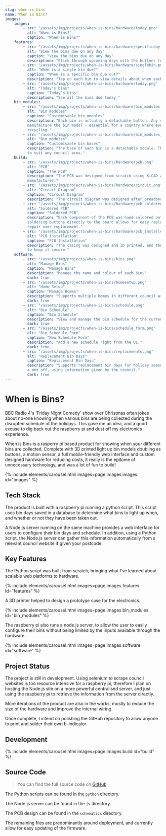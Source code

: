 ```yaml
---
slug: when-is-bins
name: When is Bins?
images:
    images:
        - src: "/assets/img/projects/when-is-bins/hardware/today.png"
          alt: "When is Bins?"
          caption: "When is Bins?"
    features:
        - src: "/assets/img/projects/when-is-bins/hardware/specificday.png"
          alt: "View the bins due on any day"
          caption: "View the bins due on any day"
          description: "Flick through upcoming days with the buttons to see which bins are due."
        - src: "/assets/img/projects/when-is-bins/hardware/singlebin.png"
          alt: "When is a single bin due?"
          caption: "When is a specific bin due out?"
          description: "Tap on each bin to view details about when each bin is due."
        - src: "/assets/img/projects/when-is-bins/hardware/today.png"
          alt: "Today's bins"
          caption: "Today's bins"
          description: "See all the bins due today."
    bin_modules:
        - src: "/assets/img/projects/when-is-bins/hardware/bin_modules.png"
          alt: "Bin modules"
          caption: "Customisable bin modules"
          description: "Each bin is actually a detachable button. Any size, colour or shape can be used to 
          manufacture the bin model - essential for a country where every council has different rules for waste and 
          recycling."
        - src: "/assets/img/projects/when-is-bins/hardware/bin_modules_base.png"
          alt: "Bin modules"
          caption: "Customisable bin bases"
          description: "The base of each bin is a detachable module. This project can therefore support up to 7 bins 
          to suit any council area."
    build:
        - src: "/assets/img/projects/when-is-bins/hardware/pcb.png"
          alt: "PCB"
          caption: "The PCB"
          description: "The PCB was designed from scratch using KiCAD and manufactured using a third party 
          manufacturer."
        - src: "/assets/img/projects/when-is-bins/hardware/circuit.png"
          alt: "Circuit Diagram"
          caption: "Circuit Diagram"
          description: "The circuit diagram was designed after breadboarding using KiCAD."
        - src: "/assets/img/projects/when-is-bins/hardware/pcb_soldered.png"
          alt: "Soldered PCB"
          caption: "Soldered PCB"
          description: "Each component of the PCB was hand soldered onto the board. Using pin headers rather than 
          soldering buttons directly to the board allows for easy replacement of modules and therefore prioritises 
          repair over replacement."
        - src: "/assets/img/projects/when-is-bins/hardware/pcb_installed.png"
          alt: "PCB Installation"
          caption: "PCB Installation"
          description: "The casing was designed and 3D printed, and the PCB installed using custom designed mounts 
          to keep it secure."
    software:
        - src: "/assets/img/projects/when-is-bins/bins.png"
          alt: "Manage Bins"
          caption: "Manage Bins"
          description: "Manage the name and colour of each bin."
          dark: true
        - src: "/assets/img/projects/when-is-bins/homesetup.png"
          alt: "Home Setup"
          caption: "Manage Homes"
          description: "Supports multiple homes in different council areas."
          dark: true
        - src: "/assets/img/projects/when-is-bins/schedule.png"
          alt: "Bin Schedule"
          caption: "Bin Schedule"
          description: "View and manage the bin schedule for the current week, month, or year."
          dark: true
        - src: "/assets/img/projects/when-is-bins/schedule_form.png"
          alt: "Bin Schedule Form"
          caption: "New Schedule Form"
          description: "Add a new schedule right from the UI."
          dark: true
        - src: "/assets/img/projects/when-is-bins/replacements.png"
          alt: "Replacement Bin Days"
          caption: "Replacement Bin Days"
          description: "Supports replacement bin days for holiday seasons. This lets the user change the schedule as 
          a one off, using information given by the council."
          dark: true
---
```


# When is Bins?

BBC Radio 4's 'Friday Night Comedy' show over Christmas often jokes about no-one knowing when various bins are being 
collected during the disrupted schedule of the holidays. This gave me an idea, and a good excuse to dig back out the 
raspberry pi and dust off my electronics experience.

When is Bins is a rasperry pi based product for showing when your different bins are collected. Complete with 3D 
printed light up bin models doubling as buttons, a motion sensor, a full mobile-friendly web interface and custom 
designed hardware for reducing costs, it really is the epitome of unnecessary technology, and was a lot of fun to build!

{% include elements/carousel.html images=page.images.images id="images" %}

## Tech Stack

The product is built with a raspberry pi running a python script. This script uses bin days saved in a database to 
determine what bins to light up when, and whether or not they have been taken out.

A Node.js server running on the same machine provides a web interface for users to configure their bin days and 
schedule. In addition, using a Python script, the Node.js server can gather this information automatically from a 
relevant council website if given your postcode.


## Key Features

The Python script was built from scratch, bringing what I've learned about scalable web platforms to hardware.

{% include elements/carousel.html images=page.images.features id="features" %}

A 3D printer helped to design a prototype case for the electronics.

{% include elements/carousel.html images=page.images.bin_modules id="bin_modules" %}

The raspberry pi also runs a node.js server, to allow the user to easily configure their bins without being limited 
by the inputs available through the hardware.

{% include elements/carousel.html images=page.images.software id="software" %}

## Project Status

The project is still in development. Using selenium to scrape council websites is too resource intensive for a 
raspberry pi, therefore I plan on hosting the Node.js site on a more powerful centralised server, and just using the 
raspberry pi to retrieve the information from the server directly.

More iterations of the product are also in the works, mostly to reduce the size of the hardware and improve the 
internal wiring.

Once complete, I intend on polishing the GitHub repository to allow anyone to print and solder their own b-indicator.

## Development

{% include elements/carousel.html images=page.images.build id="build" %}

## Source Code

> You can find the full source code on [GitHub](https://github.com/tobytwigger/when-is-bins)

The Python scripts can be found in the `python` directory.

The Node.js server can be found in the `js` directory.

The PCB design can be found in the `schematics` directory.

The remaining files are predominantly around deployment, and currently allow for easy updating of the firmware.